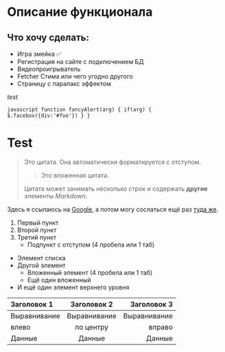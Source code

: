 # **Описание функционала**

## Что хочу сделать:

* Игра змейка ✅
* Регистрация на сайте с подключением БД
* Видеопроигрыватель
* Fetcher Стима или чего угодно другого
* Страницу с паралакс эффектом


*test*

```javascript function fancyAlert(arg) { if(arg) { $.facebox({div:'#foo'}) } } ```

# Test
> Это цитата. Она автоматически форматируется с отступом.
>
> > Это вложенная цитата.
>
> Цитата может занимать несколько строк и содержать **другие** элементы *Markdown*.

Здесь я ссылаюсь на [Google][1], а потом могу сослаться ещё раз [туда же][1].

[1]: https://www.google.com "Заголовок для Google"

1. Первый пункт
2. Второй пункт
3. Третий пункт
   *   Подпункт с отступом (4 пробела или 1 таб)



*   Элемент списка
*   Другой элемент
    - Вложенный элемент (4 пробела или 1 таб)
    - Ещё один вложенный
*   И ещё один элемент верхнего уровня


| Заголовок 1    | Заголовок 2    | Заголовок 3    |
| :------------- | :------------: | -------------: |
| Выравнивание   | Выравнивание   | Выравнивание   |
| влево          | по центру      | вправо         |
| Данные         | Данные         | Данные         |